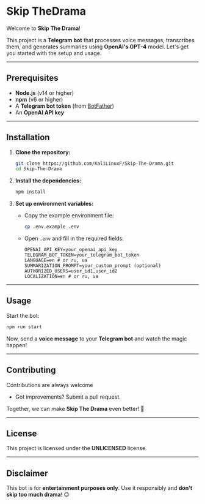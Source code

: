 # Skip TheDrama

Welcome to **Skip The Drama**!

This project is a **Telegram bot** that processes voice messages, transcribes them, and generates summaries using **OpenAI's GPT-4** model. Let's get you started with the setup and usage.

---

## Prerequisites

- **Node.js** (v14 or higher)
- **npm** (v6 or higher)
- A **Telegram bot token** (from [BotFather](https://t.me/botfather))
- An **OpenAI API key**

---

## Installation

1. **Clone the repository:**

   ```bash
   git clone https://github.com/KaliLinuxF/Skip-The-Drama.git
   cd Skip-The-Drama
   ```

2. **Install the dependencies:**

   ```bash
   npm install
   ```

3. **Set up environment variables:**

   - Copy the example environment file:

     ```bash
     cp .env.example .env
     ```

   - Open `.env` and fill in the required fields:

     ```env
     OPENAI_API_KEY=your_openai_api_key
     TELEGRAM_BOT_TOKEN=your_telegram_bot_token
     LANGUAGE=en # or ru, ua
     SUMMARIZATION_PROMPT=your_custom_prompt (optional)
     AUTHORIZED_USERS=user_id1,user_id2
     LOCALIZATION=en # or ru, ua
     ```

---

## Usage

Start the bot:

```bash
npm run start
```

Now, send a **voice message** to your **Telegram bot** and watch the magic happen! 

---

## Contributing

Contributions are always welcome

- Got improvements? Submit a pull request.

Together, we can make **Skip The Drama** even better! 💪

---

## License

This project is licensed under the **UNLICENSED** license.

---

## Disclaimer

This bot is for **entertainment purposes only**. Use it responsibly and **don't skip too much drama**! 😉

